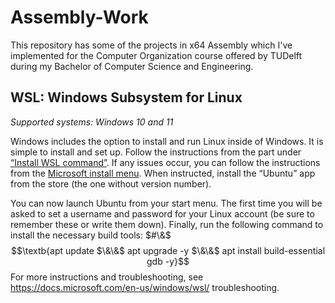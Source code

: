 # Assembly-Work
This repository has some of the projects in x64 Assembly which I've implemented for the Computer Organization course offered by TUDelft during my Bachelor of Computer Science and Engineering.

## WSL: Windows Subsystem for Linux
$\textit{Supported systems: Windows 10 and 11}$

Windows includes the option to install and run Linux inside of Windows. It is simple to install and set up. Follow the instructions from the part under [“Install WSL command”](https://docs.microsoft.com/en-us/windows/wsl/install). If any issues occur, you can follow the instructions from the [Microsoft install menu](https://docs.microsoft.com/en-us/windows/wsl/install-manual). When instructed, install the “Ubuntu” app from the store (the one without version number).

You can now launch Ubuntu from your start menu. The first time you will be asked to set a username and password for your Linux account (be sure to remember these or write them down). Finally, run the following command to install the necessary build tools:
$#\&$
$$\textb{apt update $\&\&$ apt upgrade -y $\&\&$ apt install build-essential gdb -y}$$
For more instructions and troubleshooting, see https://docs.microsoft.com/en-us/windows/wsl/
troubleshooting.
